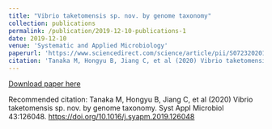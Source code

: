 ```yaml
---
title: "Vibrio taketomensis sp. nov. by genome taxonomy"
collection: publications
permalink: /publication/2019-12-10-publications-1
date: 2019-12-10
venue: 'Systematic and Applied Microbiology'
paperurl: 'https://www.sciencedirect.com/science/article/pii/S0723202019303431?via%3Dihub'
citation: 'Tanaka M, Hongyu B, Jiang C, et al (2020) Vibrio taketomensis sp. nov. by genome taxonomy. Syst Appl Microbiol 43:126048. https://doi.org/10.1016/j.syapm.2019.126048'
---
```


<a href='https://www.sciencedirect.com/science/article/pii/S0723202019303431?via%3Dihub'>Download paper here</a>

Recommended citation: Tanaka M, Hongyu B, Jiang C, et al (2020) Vibrio taketomensis sp. nov. by genome taxonomy. Syst Appl Microbiol 43:126048. https://doi.org/10.1016/j.syapm.2019.126048